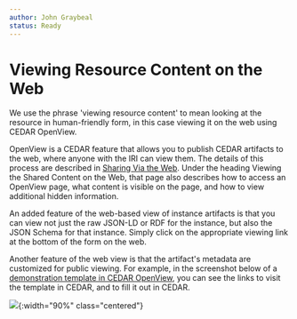 ```yaml
---
author: John Graybeal
status: Ready
---
```

# Viewing Resource Content on the Web

We use the phrase 'viewing resource content' to mean looking at the resource in human-friendly form, in this case viewing it on the web using CEDAR OpenView.

OpenView is a CEDAR feature that allows you to publish CEDAR artifacts to the web, where anyone with the IRI can view them. The details of this process are described in [Sharing Via the Web](https://metadatacenter.github.io/cedar-manual/sections/a6/4_sharing_via_the_web/).
Under the heading Viewing the Shared Content on the Web, that page also describes how to access an OpenView page, what content is visible on the page, and how to view additional hidden information.

An added feature of the web-based view of instance artifacts is that you can view not just the raw JSON-LD or RDF for the instance, but also the JSON Schema for that instance. Simply click on the appropriate viewing link at the bottom of the form on the web.

Another feature of the web view is that the artifact's metadata are customized for public viewing. 
For example, in the screenshot below of a [demonstration template in CEDAR OpenView](https://openview.metadatacenter.org/templates/https:%2F%2Frepo.metadatacenter.org%2Ftemplates%2F4595e3d3-b0c5-467b-a967-fec870801624),
you can see the links to visit the template in CEDAR, and to fill it out in CEDAR.

![](../../../../img/userguide/openview-template-header-metadata-2019117.png){:width="90%" class="centered"}
